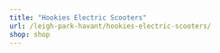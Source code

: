 ```yaml
---
title: "Hookies Electric Scooters"
url: /leigh-park-havant/hookies-electric-scooters/
shop: shop
---
```

